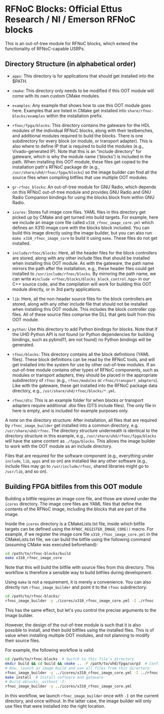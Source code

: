 # RFNoC Blocks: Official Ettus Research / NI / Emerson RFNoC blocks

This is an out-of-tree module for RFNoC blocks, which extend the functionality
of RFNoC-capable USRPs.

## Directory Structure (in alphabetical order)

* `apps`: This directory is for applications that should get installed into
  the $PATH.

* `cmake`: This directory only needs to be modified if this OOT module will
  come with its own custom CMake modules.

* `examples`: Any example that shows how to use this OOT module goes here.
  Examples that are listed in CMake get installed into `share/rfnoc-blocks/examples`
  within the installation prefix.

* `rfnoc/fpga/blocks`: This directory contains the gateware for the HDL modules
  of the individual RFNoC blocks, along with their testbenches, and additional
  modules required to build the blocks. There is one subdirectory for every
  block (or module, or transport adapter). This is also where to define IP that
  is required to build the modules (e.g., Vivado-generated IP).
  Note that this is an "include directory" for gateware, which is why the
  module name ('blocks') is included in the path. When installing this OOT
  module, these files get copied to the installation path's RFNoC package dir
  (e.g., `/usr/share/uhd/rfnoc/fpga/blocks`) so the image builder can find
  all the source files when compiling bitfiles that use multiple OOT modules.

* `gr-rfnoc_blocks`: An out-of-tree module for GNU Radio, which depends on this
  RFNoC out-of-tree module and provides GNU Radio and GNU Radio Companion
  bindings for using the blocks block from within GNU Radio.

* `icores`: Stores full image core files. YAML files in this directory get
  picked up by CMake and get turned into build targets. For example, here we
  include an image core file called `x310_rfnoc_image_core.yml` which defines
  an X310 image core with the blocks block included. You can build this image
  directly using the image builder, but you can also run `make x310_rfnoc_image_core`
  to build it using `make`.
  These files do not get installed.

* `include/rfnoc/blocks`: Here, all the header files for the block controllers
  are stored, along with any other include files that should be installed when
  installing this OOT module.
  As with the gateware, the path name mirrors the path after the installation,
  e.g., these header files could get installed to `/usr/include/rfnoc/blocks`.
  By mirroring the path name, we can write
  `#include <rfnoc/blocks/blocks_block_control.hpp>` in our C++ source code, and
  the compilation will work for building this OOT module directly, or in 3rd
  party applications.

* `lib`: Here, all the non-header source files for the block controllers are stored,
  along with any other include file that should not be installed when installing
  this OOT module. This includes the block controller cpp files. All of these
  source files comprise the DLL that gets built from this OOT module.

* `python`: Use this directory to add Python bindings for blocks. Note that if
  the UHD Python API is not found (or Python dependencies for building bindings,
  such as pybind11, are not found) no Python bindings will be generated.

* `rfnoc/blocks`: This directory contains all the block definitions (YAML files).
  These block definitions can be read by the RFNoC tools, and will get
  installed into the system for use by other out-of-tree modules.
  If an out-of-tree module contains other types of RFNoC components, such as
  modules or transport adapters, they should be placed in the appropriate
  subdirectory of `rfnoc` (e.g., `rfnoc/modules` or `rfnoc/transport_adapters`).
  Like with the gateware, these get installed into the RFNoC package data
  directory, e.g., `/usr/share/uhd/rfnoc/blocks/*.yml`.

* `rfnoc/dts`: This is an example folder for when blocks or transport adapters
  require additional .dtsi files (DTS include files). The only file in here is
  empty, and is included for example purposes only.

A note on the directory structure: After installation, all files that are
required by `rfnoc_image_builder` get installed into a common directory, e.g.
`/usr/share/uhd/rfnoc`. The directory structure underneath is identical to the
directory structure in this example, e.g., `/usr/share/uhd/rfnoc/fpga/blocks` will
have the same content as `./fpga/blocks`. This allows the image builder to work
with the OOT module as an include directory.

Files that are required for the software component (e.g., everything under `include`,
`lib`, `apps` and so on) are installed like any other software (e.g., include
files may go to `/usr/include/rfnoc`, shared libraries might go to `/usr/lib`,
and so on).



## Building FPGA bitfiles from this OOT module

Building a bitfile requires an image core file, and those are stored under the
`icores` directory. The image core files are YAML files that define the contents
of the RFNoC image, including the blocks that are part of the image.

Inside the `icores` directory is a CMakeLists.txt file, inside which bitfile
targets can be defined using the `RFNOC_REGISTER_IMAGE_CORE()` macro. For example,
if we register the image core file `x310_rfnoc_image_core.yml` in the CMakeLists.txt
file, we can build the bitfile using the following command (assuming CMake was
executed beforehand):

```sh
cd /path/to/rfnoc-blocks/build
make x310_rfnoc_image_core
```

Note that this will build the bitfile with source files from this directory. This
workflow is therefore a sensible way to build bitfiles during development.

Using `make` is not a requirement, it is merely a convenience. You can also
directly run `rfnoc_image_builder` and point it to the `rfnoc` subdirectory:

```sh
cd /path/to/rfnoc-blocks/
rfnoc_image_builder -y ./icores/x310_rfnoc_image_core.yml -I ./rfnoc
```

This has the same effect, but let's you control the precise arguments to the
image builder.

However, the design of the out-of-tree module is such that it is also possible
to install, and then build bitfiles using the installed files. This is of value
when installing multiple OOT modules, and not planning to modify their source
files.

For example, the following workflow is valid:

```sh
cd /path/to/rfnoc-blocks  # Switch to this file's directory
mkdir build && cd build && cmake .. -F /path/to/uhd/fpga/usrp3  # Configure the project
# Now, launch an image build and use all files from this directory:
rfnoc_image_builder -y ../icores/x310_rfnoc_image_core.yml -I ../rfnoc
make install  # Install software and gateware
# Build ablocks, without -I:
rfnoc_image_builder -y ../icores/x310_rfnoc_image_core.yml
```

In this workflow, we launch `rfnoc_image_builder` once with `-I` on the current
directory, and once without. In the latter case, the image builder will only
use files that were installed into the right location.
